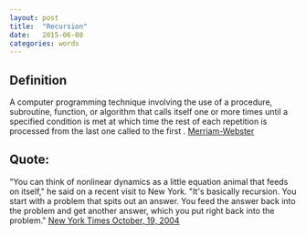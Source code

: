 ```yaml
---
layout: post
title:  "Recursion"
date:   2015-06-08
categories: words
---
```


Definition
----------
A computer programming technique involving the use of a procedure, subroutine, function, or algorithm that calls itself one or more times until a specified condition is met at which time the rest of each repetition is processed from the last one called to the first . [Merriam-Webster]

Quote: 
--------
"You can think of nonlinear dynamics as a little equation animal that feeds on itself," he said on a recent visit to New York. "It's basically recursion. You start with a problem that spits out an answer. You feed the answer back into the problem and get another answer, which you put right back into the problem." [New York Times October, 19, 2004]
 
[Merriam-Webster]: http://www.merriam-webster.com/dictionary/recursion
[New York Times October, 19, 2004]: http://www.nytimes.com/2004/10/19/movies/19prim.html

